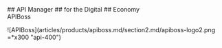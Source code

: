 <div markdown="1" class="apiboss-section2">
## API Manager 
## for the Digital 
## Economy
<div class="apiboss-h1">APIBoss</div>

 ![APIBoss](articles/products/apiboss.md/section2.md/apiboss-logo2.png =*x300 "api-400") 
</div>